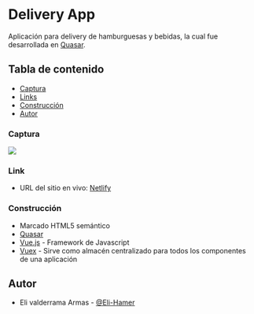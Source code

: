 # Delivery App

Aplicación para delivery de hamburguesas y bebidas, la cual fue desarrollada en [Quasar](https://quasar.dev/). 

## Tabla de contenido

- [Captura](#capura)
- [Links](#links)
- [Construcción](#construcción)
- [Autor](#autor)

### Captura

![](./screenshot.png)

### Link

- URL del sitio en vivo: [Netlify](https://serene-colden-7dbe08.netlify.app/)

### Construcción

- Marcado HTML5 semántico
- [Quasar](https://quasar.dev/)
- [Vue.js](https://vuejs.org/) -  Framework de Javascript
- [Vuex](https://vuex.vuejs.org/) - Sirve como almacén centralizado para todos los componentes de una aplicación

## Autor

- Eli valderrama Armas - [@Eli-Hamer](https://www.facebook.com/eli.valderramaarmas)
